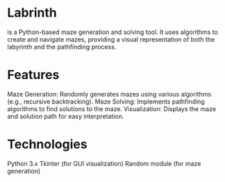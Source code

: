 #  Labrinth 
is a Python-based maze generation and solving tool. It uses algorithms to create and navigate mazes, providing a visual representation of both the labyrinth and the pathfinding process.

# Features
Maze Generation: Randomly generates mazes using various algorithms (e.g., recursive backtracking).
Maze Solving: Implements pathfinding algorithms to find solutions to the maze.
Visualization: Displays the maze and solution path for easy interpretation.
# Technologies
Python 3.x
Tkinter (for GUI visualization)
Random module (for maze generation)
